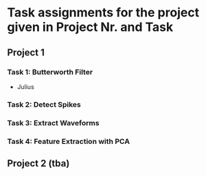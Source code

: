 # Task assignments for the project given in Project Nr. and Task

## Project 1

### Task 1: Butterworth Filter
- Julius

### Task 2: Detect Spikes

### Task 3: Extract Waveforms

### Task 4: Feature Extraction with PCA

## Project 2 (tba)